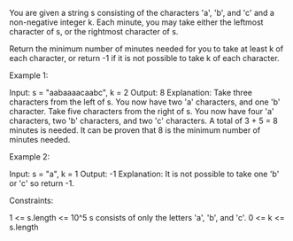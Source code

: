 You are given a string s consisting of the characters 'a', 'b', and 'c' and a
non-negative integer k. Each minute, you may take either the leftmost
character of s, or the rightmost character of s.

Return the minimum number of minutes needed for you to take at least k of
each character, or return -1 if it is not possible to take k of each
character.


Example 1:


Input: s = "aabaaaacaabc", k = 2
Output: 8
Explanation: 
Take three characters from the left of s. You now have two 'a' characters,
and one 'b' character.
Take five characters from the right of s. You now have four 'a' characters,
two 'b' characters, and two 'c' characters.
A total of 3 + 5 = 8 minutes is needed.
It can be proven that 8 is the minimum number of minutes needed.


Example 2:


Input: s = "a", k = 1
Output: -1
Explanation: It is not possible to take one 'b' or 'c' so return -1.



Constraints:


1 <= s.length <= 10^5
s consists of only the letters 'a', 'b', and 'c'.
0 <= k <= s.length




